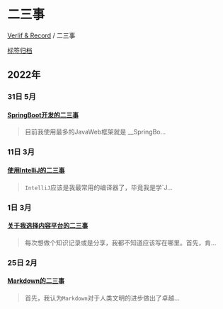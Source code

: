 # 二三事

[Verlif & Record](../index.md) / 二三事

[标签归档](../tags.md)

## __2022年__

### 31日 __5月__

#### [SpringBoot开发的二三事](../docs/二三事/SpringBoot开发的二三事.md)

> 目前我使用最多的JavaWeb框架就是 __SpringBo...

### 11日 __3月__

#### [使用IntelliJ的二三事](../docs/二三事/使用IntelliJ的二三事.md)

> `IntelliJ`应该是我最常用的编译器了，毕竟我是学`J...

### 1日 __3月__

#### [关于我选择内容平台的二三事](../docs/二三事/关于我选择内容平台的二三事.md)

> 每次想做个知识记录或是分享，我都不知道应该写在哪里。首先，肯...

### 25日 __2月__

#### [Markdown的二三事](../docs/二三事/Markdown的二三事.md)

> 首先，我认为`Markdown`对于人类文明的进步做出了卓越...

